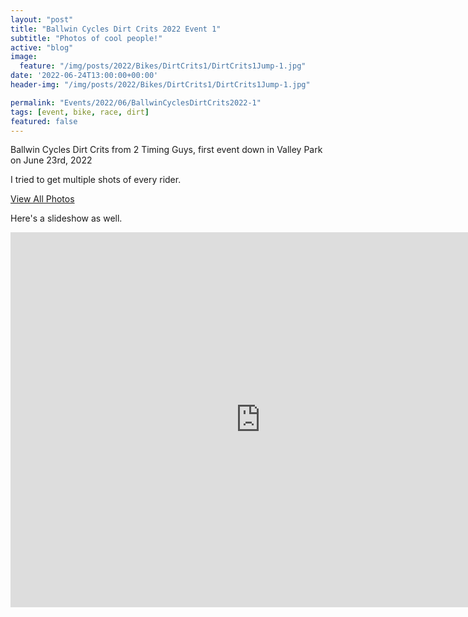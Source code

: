 ```yaml
---
layout: "post"
title: "Ballwin Cycles Dirt Crits 2022 Event 1"
subtitle: "Photos of cool people!"
active: "blog"
image:
  feature: "/img/posts/2022/Bikes/DirtCrits1/DirtCrits1Jump-1.jpg"
date: '2022-06-24T13:00:00+00:00'
header-img: "/img/posts/2022/Bikes/DirtCrits1/DirtCrits1Jump-1.jpg"

permalink: "Events/2022/06/BallwinCyclesDirtCrits2022-1"
tags: [event, bike, race, dirt]
featured: false
---
```


Ballwin Cycles Dirt Crits from 2 Timing Guys, first event down in Valley Park on June 23rd, 2022

I tried to get multiple shots of every rider.

[View All Photos](https://photos.rainbowmarks.com/2022/Bikes/2022-Ballwin-Cycles-Dirt-Crits/June-23-2022)

Here's a slideshow as well.
<iframe src="https://photos.rainbowmarks.com/frame/slideshow?key=9cJMtw&speed=3&transition=fade&autoStart=1&captions=0&navigation=0&playButton=0&randomize=0&transitionSpeed=2" width="800" height="600" frameborder="no" scrolling="no"></iframe>